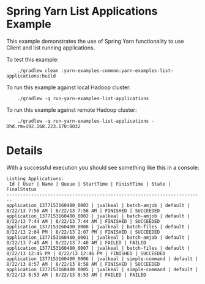 Spring Yarn List Applications Example
=====================================

This example demonstrates the use of Spring Yarn functionality to
use Client and list running applications.

To test this example:

		./gradlew clean :yarn-examples-common:yarn-examples-list-applications:build

To run this example against local Hadoop cluster:

		./gradlew -q run-yarn-examples-list-applications

To run this example against remote Hadoop cluster:

		./gradlew -q run-yarn-examples-list-applications -Dhd.rm=192.168.223.170:8032

# Details

With a successful execution you should see something like this
in a console:

```
Listing Applications:
 Id | User | Name | Queue | StartTime | FinishTime | State | FinalStatus
------------------------------------------------------------------------
application_1377153160480_0003 | jvalkeal | batch-amjob | default | 8/22/13 7:56 AM | 8/22/13 7:56 AM | FINISHED | SUCCEEDED
application_1377153160480_0002 | jvalkeal | batch-amjob | default | 8/22/13 7:44 AM | 8/22/13 7:44 AM | FINISHED | SUCCEEDED
application_1377153160480_0008 | jvalkeal | batch-files | default | 8/22/13 2:04 PM | 8/22/13 2:07 PM | FINISHED | SUCCEEDED
application_1377153160480_0001 | jvalkeal | batch-amjob | default | 8/22/13 7:40 AM | 8/22/13 7:40 AM | FAILED | FAILED
application_1377153160480_0007 | jvalkeal | batch-files | default | 8/22/13 12:45 PM | 8/22/13 12:46 PM | FINISHED | SUCCEEDED
application_1377153160480_0006 | jvalkeal | simple-command | default | 8/22/13 8:57 AM | 8/22/13 8:58 AM | FINISHED | SUCCEEDED
application_1377153160480_0005 | jvalkeal | simple-command | default | 8/22/13 8:53 AM | 8/22/13 8:53 AM | FAILED | FAILED
```
